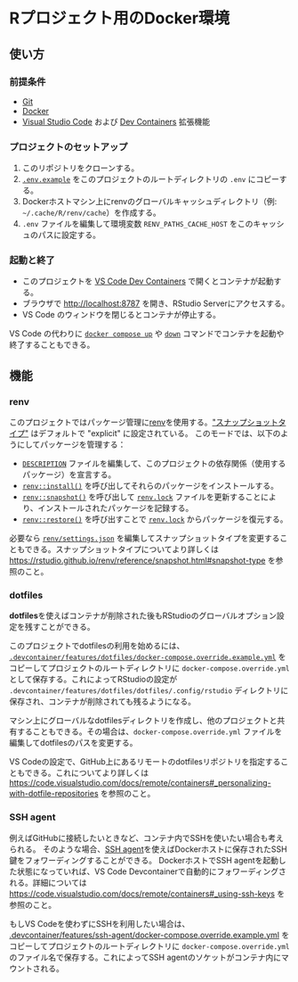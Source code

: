 # Rプロジェクト用のDocker環境

## 使い方

### 前提条件

- [Git](https://git-scm.com/)
- [Docker](https://www.docker.com/)
- [Visual Studio Code](https://code.visualstudio.com/) および [Dev Containers](https://marketplace.visualstudio.com/items?itemName=ms-vscode-remote.remote-containers) 拡張機能

### プロジェクトのセットアップ

1. このリポジトリをクローンする。
2. [`.env.example`](../.env.example) をこのプロジェクトのルートディレクトリの `.env` にコピーする。
3. Dockerホストマシン上にrenvのグローバルキャッシュディレクトリ（例: `~/.cache/R/renv/cache`）を作成する。
4. `.env` ファイルを編集して環境変数 `RENV_PATHS_CACHE_HOST` をこのキャッシュのパスに設定する。

### 起動と終了

- このプロジェクトを [VS Code Dev Containers](https://code.visualstudio.com/docs/remote/containers) で開くとコンテナが起動する。
- ブラウザで <http://localhost:8787> を開き、RStudio Serverにアクセスする。
- VS Code のウィンドウを閉じるとコンテナが停止する。

VS Code の代わりに
[`docker compose up`](https://docs.docker.com/engine/reference/commandline/compose_up/)
や
[`down`](https://docs.docker.com/engine/reference/commandline/compose_down/)
コマンドでコンテナを起動や終了することもできる。

## 機能

### renv

このプロジェクトではパッケージ管理に[renv](https://rstudio.github.io/renv/index.html)を使用する。["スナップショットタイプ"](https://rstudio.github.io/renv/reference/snapshot.html#snapshot-type) はデフォルトで "explicit" に設定されている。
このモードでは、以下のようにしてパッケージを管理する：

- [`DESCRIPTION`](../DESCRIPTION) ファイルを編集して、このプロジェクトの依存関係（使用するパッケージ）を宣言する。
- [`renv::install()`](https://rstudio.github.io/renv/reference/install.html) を呼び出してそれらのパッケージをインストールする。
- [`renv::snapshot()`](https://rstudio.github.io/renv/reference/snapshot.html) を呼び出して [`renv.lock`](../renv.lock) ファイルを更新することにより、インストールされたパッケージを記録する。
- [`renv::restore()`](https://rstudio.github.io/renv/reference/restore.html) を呼び出すことで [`renv.lock`](../renv.lock) からパッケージを復元する。

必要なら [`renv/settings.json`](../renv/settings.json) を編集してスナップショットタイプを変更することもできる。スナップショットタイプについてより詳しくは
<https://rstudio.github.io/renv/reference/snapshot.html#snapshot-type>
を参照のこと。

### dotfiles

**dotfiles**を使えばコンテナが削除された後もRStudioのグローバルオプション設定を残すことができる。

このプロジェクトでdotfilesの利用を始めるには、
[`.devcontainer/features/dotfiles/docker-compose.override.example.yml`](./features/dotfiles/docker-compose.override.example.yml)
をコピーしてプロジェクトのルートディレクトリに `docker-compose.override.yml` として保存する。これによってRStudioの設定が
`.devcontainer/features/dotfiles/dotfiles/.config/rstudio`
ディレクトリに保存され、コンテナが削除されても残るようになる。

マシン上にグローバルなdotfilesディレクトリを作成し、他のプロジェクトと共有することもできる。その場合は、`docker-compose.override.yml` ファイルを編集してdotfilesのパスを変更する。

VS Codeの設定で、GitHub上にあるリモートのdotfilesリポジトリを指定することもできる。これについてより詳しくは <https://code.visualstudio.com/docs/remote/containers#_personalizing-with-dotfile-repositories> を参照のこと。

### SSH agent

例えばGitHubに接続したいときなど、コンテナ内でSSHを使いたい場合も考えられる。
そのような場合、[SSH agent](https://www.ssh.com/ssh/agent)を使えばDockerホストに保存されたSSH鍵をフォワーディングすることができる。
DockerホストでSSH agentを起動した状態になっていれば、VS Code Devcontainerで自動的にフォワーディングされる。詳細については <https://code.visualstudio.com/docs/remote/containers#_using-ssh-keys> を参照のこと。

もしVS Codeを使わずにSSHを利用したい場合は、
[.devcontainer/features/ssh-agent/docker-compose.override.example.yml](./features/ssh-agent/docker-compose.override.example.yml)
をコピーしてプロジェクトのルートディレクトリに
`docker-compose.override.yml`
のファイル名で保存する。これによってSSH agentのソケットがコンテナ内にマウントされる。
